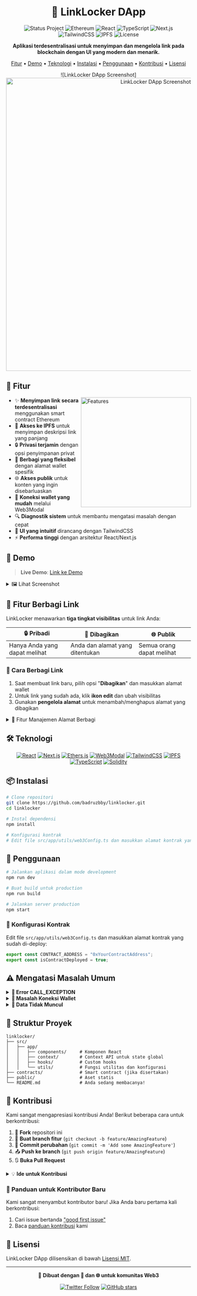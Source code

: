 # <div align="center">🔗 LinkLocker DApp</div>

<div align="center">

![Status Project](https://img.shields.io/badge/Status-Active-success?style=for-the-badge)
![Ethereum](https://img.shields.io/badge/Ethereum-3C3C3D?style=for-the-badge&logo=ethereum&logoColor=white)
![React](https://img.shields.io/badge/React-61DAFB?style=for-the-badge&logo=react&logoColor=black)
![TypeScript](https://img.shields.io/badge/TypeScript-007ACC?style=for-the-badge&logo=typescript&logoColor=white)
![Next.js](https://img.shields.io/badge/Next.js-000000?style=for-the-badge&logo=next.js&logoColor=white)
![TailwindCSS](https://img.shields.io/badge/Tailwind_CSS-38B2AC?style=for-the-badge&logo=tailwind-css&logoColor=white)
![IPFS](https://img.shields.io/badge/IPFS-65C2CB?style=for-the-badge&logo=ipfs&logoColor=white)
![License](https://img.shields.io/badge/License-MIT-yellow.svg?style=for-the-badge)

**Aplikasi terdesentralisasi untuk menyimpan dan mengelola link pada blockchain dengan UI yang modern dan menarik.**

[Fitur](#-fitur) • [Demo](#-demo) • [Teknologi](#-teknologi) • [Instalasi](#-instalasi) • [Penggunaan](#-penggunaan) • [Kontribusi](#-kontribusi) • [Lisensi](#-lisensi)

![LinkLocker DApp Screenshot]<img src="https://imgur.com/u59XzFe" alt="LinkLocker DApp Screenshot" width="800px" />

</div>

## 🚀 Fitur

<img align="right" width="300" src="https://placehold.co/300x450?text=App+Features" alt="Features" />

- ✨ **Menyimpan link secara terdesentralisasi** menggunakan smart contract Ethereum
- 📁 **Akses ke IPFS** untuk menyimpan deskripsi link yang panjang
- 🔒 **Privasi terjamin** dengan opsi penyimpanan privat 
- 🔄 **Berbagi yang fleksibel** dengan alamat wallet spesifik
- 🌐 **Akses publik** untuk konten yang ingin disebarluaskan
- 🔌 **Koneksi wallet yang mudah** melalui Web3Modal
- 🔍 **Diagnostik sistem** untuk membantu mengatasi masalah dengan cepat
- 🎨 **UI yang intuitif** dirancang dengan TailwindCSS
- ⚡ **Performa tinggi** dengan arsitektur React/Next.js

## 🌟 Demo

> **Live Demo**: [Link ke Demo](https://dl3.badruz.com) 

<details>
<summary>🖼️ Lihat Screenshot</summary>
<br>

| Halaman Utama | Manajemen Link |
|:---:|:---:|:---:|
|![Home](https://imgur.com/u59XzFe)|![Management](hhttps://imgur.com/LWe8vq6)|

</details>

## 🔐 Fitur Berbagi Link

LinkLocker menawarkan **tiga tingkat visibilitas** untuk link Anda:

| 🔒 **Pribadi** | 👥 **Dibagikan** | 🌐 **Publik** |
|----------------|------------------|---------------|
| Hanya Anda yang dapat melihat | Anda dan alamat yang ditentukan | Semua orang dapat melihat |

### 🤝 Cara Berbagi Link

1. Saat membuat link baru, pilih opsi "**Dibagikan**" dan masukkan alamat wallet
2. Untuk link yang sudah ada, klik **ikon edit** dan ubah visibilitas
3. Gunakan **pengelola alamat** untuk menambah/menghapus alamat yang dibagikan

<details>
<summary>💫 Fitur Manajemen Alamat Berbagi</summary>
<br>

- ➕ Tambahkan alamat satu per satu atau beberapa sekaligus
- 📋 Dukungan untuk paste teks dengan multiple alamat
- 📊 Lihat semua alamat yang sudah dibagikan
- ❌ Hapus alamat dari daftar berbagi dengan mudah
- ✅ Validasi otomatis format alamat Ethereum

</details>

## 🛠️ Teknologi

<div align="center">

[![React](https://img.shields.io/badge/React-18-61DAFB?style=flat-square&logo=react)](https://reactjs.org/)
[![Next.js](https://img.shields.io/badge/Next.js-14-000000?style=flat-square&logo=next.js)](https://nextjs.org/)
[![Ethers.js](https://img.shields.io/badge/Ethers.js-5.7-2535a0?style=flat-square&logo=ethereum)](https://docs.ethers.io/)
[![Web3Modal](https://img.shields.io/badge/Web3Modal-Latest-21325b?style=flat-square&logo=ethereum)](https://web3modal.com/)
[![TailwindCSS](https://img.shields.io/badge/TailwindCSS-3.3-38B2AC?style=flat-square&logo=tailwind-css)](https://tailwindcss.com/)
[![IPFS](https://img.shields.io/badge/IPFS-HTTP_API-65C2CB?style=flat-square&logo=ipfs)](https://ipfs.io/)
[![TypeScript](https://img.shields.io/badge/TypeScript-5.0-007ACC?style=flat-square&logo=typescript)](https://www.typescriptlang.org/)
[![Solidity](https://img.shields.io/badge/Solidity-0.8-363636?style=flat-square&logo=solidity)](https://soliditylang.org/)

</div>

## 📦 Instalasi

```bash
# Clone repositori
git clone https://github.com/badruzbby/linklocker.git
cd linklocker

# Instal dependensi
npm install

# Konfigurasi kontrak
# Edit file src/app/utils/web3Config.ts dan masukkan alamat kontrak yang sudah di-deploy
```

## 🔧 Penggunaan

```bash
# Jalankan aplikasi dalam mode development
npm run dev

# Buat build untuk production
npm run build

# Jalankan server production
npm start
```

### 📝 Konfigurasi Kontrak

Edit file `src/app/utils/web3Config.ts` dan masukkan alamat kontrak yang sudah di-deploy:

```typescript
export const CONTRACT_ADDRESS = "0xYourContractAddress";
export const isContractDeployed = true;
```

## ⚠️ Mengatasi Masalah Umum

<details>
<summary><b>🚨 Error CALL_EXCEPTION</b></summary>
<br>

Jika Anda melihat error "CALL_EXCEPTION", kemungkinan penyebabnya adalah:

1. ABI tidak cocok dengan kontrak yang di-deploy
2. Alamat kontrak salah
3. Kontrak tidak di-deploy di jaringan yang benar

💡 **Solusi**: tunggu selama beberapa detik lalu tekan tombol refresh di panel wallet atau Gunakan fitur "Diagnostik Sistem" untuk mengidentifikasi masalah.

</details>

<details>
<summary><b>🔌 Masalah Koneksi Wallet</b></summary>
<br>

Jika Anda mengalami masalah dengan koneksi wallet:

1. Pastikan Anda menggunakan jaringan yang benar (Holesky Testnet)
2. Coba gunakan tombol "Refresh" di panel wallet 
3. Buka konsol browser untuk melihat error lebih detail

</details>

<details>
<summary><b>🔄 Data Tidak Muncul</b></summary>
<br>

Jika link Anda tidak muncul setelah ditambahkan:

1. Gunakan tombol "Refresh" di panel tab
2. Pastikan transaksi Anda telah dikonfirmasi di blockchain
3. Verifikasi bahwa Anda berada di jaringan yang benar

</details>

## 📁 Struktur Proyek

```
linklocker/
├── src/
│   ├── app/
│   │   ├── components/     # Komponen React
│   │   ├── context/        # Context API untuk state global
│   │   ├── hooks/          # Custom hooks
│   │   └── utils/          # Fungsi utilitas dan konfigurasi
├── contracts/              # Smart contract (jika disertakan)
├── public/                 # Aset statis
└── README.md               # Anda sedang membacanya!
```

## 👥 Kontribusi

Kami sangat mengapresiasi kontribusi Anda! Berikut beberapa cara untuk berkontribusi:

1. 🍴 **Fork** repositori ini
2. 🔧 **Buat branch fitur** (`git checkout -b feature/AmazingFeature`)
3. 💾 **Commit perubahan** (`git commit -m 'Add some AmazingFeature'`)
4. 📤 **Push ke branch** (`git push origin feature/AmazingFeature`)
5. 🔃 **Buka Pull Request**

<details>
<summary>💡 <b>Ide untuk Kontribusi</b></summary>
<br>

- **Fitur baru**: Tambahkan fitur seperti notifikasi, label, atau kategori untuk link
- **Peningkatan UI/UX**: Buat UI yang lebih responsif atau tambahkan animasi
- **Integrasi Web3**: Tambahkan dukungan untuk jaringan blockchain lain
- **Dokumentasi**: Perbaiki atau perluas dokumentasi
- **Testing**: Tambahkan pengujian untuk komponen atau kontrak
- **Lokalisasi**: Terjemahkan ke bahasa lain

</details>

### 🌱 Panduan untuk Kontributor Baru

Kami sangat menyambut kontributor baru! Jika Anda baru pertama kali berkontribusi:

1. Cari issue bertanda ["good first issue"](https://github.com/badruzbby/linklocker/issues?q=is%3Aissue+is%3Aopen+label%3A%22good+first+issue%22)
2. Baca [panduan kontribusi](CONTRIBUTING.md) kami

## 📄 Lisensi

LinkLocker DApp dilisensikan di bawah [Lisensi MIT](LICENSE).

---

<div align="center">

💙 **Dibuat dengan 🔗 dan 🌐 untuk komunitas Web3**

[![Twitter Follow](https://img.shields.io/twitter/follow/Badz45317195?style=social)](https://twitter.com/your-twitter)
[![GitHub stars](https://img.shields.io/github/stars/badruzbby/linklocker?style=social)](https://github.com/badruzbby/linklocker)

</div>
